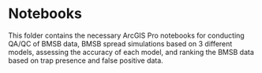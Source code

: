 # Notebooks

This folder contains the necessary ArcGIS Pro notebooks for conducting QA/QC of BMSB data, BMSB spread simulations based on 3 different models, assessing the accuracy of each model, and ranking the BMSB data based on trap presence and false positive data.
